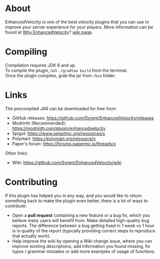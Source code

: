 # About
EnhancedVelocity is one of the best velocity plugins that you can use to improve your server experience for your players.
More information can be found at [Why EnhancedVelocity](https://github.com/Syrent/EnhancedVelocity/wiki/Why-EnhancedVelocity%3F)? [wiki page](https://github.com/Syrent/EnhancedVelocity/wiki).

# Compiling
Compilation requires JDK 8 and up.   
To compile the plugin, run `./gradlew build` from the terminal.   
Once the plugin compiles, grab the jar from `/bin` folder.   

# Links
The precompiled JAR can be downloaded for free from:

* GitHub releases: https://github.com/Syrent/EnhancedVelocity/releases
* Modrinth (Recommended): https://modrinth.com/plugin/enhancedvelocity
* Spigot: https://www.spigotmc.org/resources/x
* Polymart: https://polymart.org/resource/x
* Paper's forum: https://forums.papermc.io/threads/x

Other links:

* Wiki: https://github.com/Syrent/EnhancedVelocity/wiki

# Contributing
If this plugin has helped you in any way, and you would like to return something back to make the plugin even better, there is a lot of ways to contribute:

* Open a **pull request** containing a new feature or a bug fix, which you believe many users will benefit from.
Make detailed high-quality bug reports. The difference between a bug getting fixed in 1 week vs 1 hour is in quality of the report (typically providing correct steps to reproduce that actually work).
* Help improve the wiki by opening a Wiki change issue, where you can improve existing descriptions, add information you found missing, fix typos / grammar mistakes or add more examples of usage of functions.

